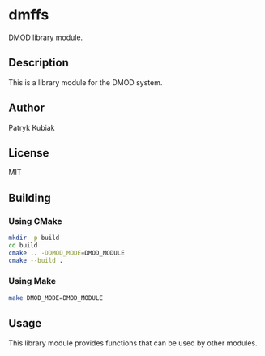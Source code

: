 # dmffs

DMOD library module.

## Description

This is a library module for the DMOD system.

## Author

Patryk Kubiak

## License

MIT

## Building

### Using CMake

```bash
mkdir -p build
cd build
cmake .. -DDMOD_MODE=DMOD_MODULE
cmake --build .
```

### Using Make

```bash
make DMOD_MODE=DMOD_MODULE
```

## Usage

This library module provides functions that can be used by other modules.
